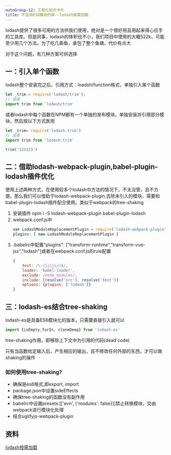 ```yaml
---
autoGroup-12: 工程化知识卡片
title: 不支持ES6模块的库--lodash按需加载
---
```

lodash提供了很多可用的方法供我们使用，绝对是一个很好用且用起来得心应手的工具库。但是同事，lodash的体积也不小，我们项目中使用的大概522k，可能至少用几个方法。为了吃几条鱼，承包了整个鱼塘，代价有点大

对于这个问题，有几种方案可供选择

## 一：引入单个函数
lodash整个安装完之后，引用方式：loadsh/function格式，单独引入某个函数
```javascript
let _trim = require('lodash/trim');
// 或者
import trim from 'lodash/trim'
```
或者lodash中每个函数在NPM都有一个单独的发布模块，单独安装并引用部分模块，然后按以下方式医用
```javascript
let _trim= require('lodash.trim')
// 或者
import trim from 'lodash.trim' 

trim('123123')
```
## 二：借助lodash-webpack-plugin,babel-plugin-lodash插件优化
使用上述两种方式，在使用较多个lodash中方法的情况下，不太没管，且不方便。那么我们可以借助于lodash-webpack-plugin,去除未引入的模块，需要和babel-plugin-lodash插件配合使用。类似于webpack的tree-shaking

1. 安装插件 npm i -S lodash-webpack-plugin babel-plugin-lodash
2. webpack.conf.js中
    ```javascript
    var LodashModuleReplacementPlugin = require('lodash-webpack-plugin');
    plugins: [ new LodashModuleReplacementPlugin ]
    ```
3. .babelrc中配置"plugins": ["transform-runtime","transform-vue-jsx","lodash"]或者在webpack.conf.js的rule配置
    ```javascript
    {
        test: /\.(js|jsx)$/,
        loader: 'babel-loader',
        exclude: /node_modules/,
        include: [resolve('src'), resolve('test')]
        options: {plugins: ['lodash']}
    }
    ```

## 三：lodash-es结合tree-shaking
lodash-es是具备ES6模块化的版本，只需要直接引入就可以
```javascript
import {isEmpty,forIn, cloneDeep} from 'lodash-es'
```
tree-shaking作用，即移除上下文中为引用的代码(dead code)

只有当函数给定输入后，产生相应的输出，且不修改任何外部的东西，才可以做shaking的操作

### 如何使用tree-shaking?
- 确保是es6格式,即export, import
- package.json中设置sideEffects
- 确保tree-shaking的函数没有副作用
- babelrc中设置presets:[['evn', {'modules': false}]]禁止转换模块，交由webpack进行模块化处理
- 结合uglifyjs-webpack-plugin

## 资料
[lodash按需加载](https://www.cnblogs.com/binglove/p/11082146.html)